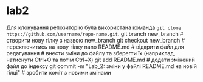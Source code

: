 # lab2
Для клонування репозиторію була використана команда `git clone https://github.com/username/repo-name.git`.
git branch new_branch  # створити нову гілку з назвою new_branch
git checkout new_branch  # переключитись на нову гілку
nano README.md  # відкрити файл для редагування # внести зміни до файлу та зберегти їх (наприклад, натиснути Ctrl+O та потім Ctrl+X)
git add README.md  # додати змінений файл до індексу
git commit -m "Lab_2: зміни у файлі README.md на новій гілці"  # зробити коміт з новими змінами
